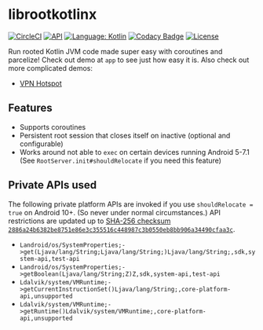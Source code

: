 # librootkotlinx

[![CircleCI](https://circleci.com/gh/Mygod/librootkotlinx.svg?style=shield)](https://circleci.com/gh/Mygod/librootkotlinx)
[![API](https://img.shields.io/badge/API-21%2B-brightgreen.svg?style=flat)](https://android-arsenal.com/api?level=21)
[![Language: Kotlin](https://img.shields.io/github/languages/top/Mygod/librootkotlinx.svg)](https://github.com/Mygod/librootkotlinx/search?l=kotlin)
[![Codacy Badge](https://app.codacy.com/project/badge/Grade/ae00f3cc581f4222a126ffafeeb70987)](https://www.codacy.com/gh/Mygod/librootkotlinx/dashboard?utm_source=github.com&amp;utm_medium=referral&amp;utm_content=Mygod/librootkotlinx&amp;utm_campaign=Badge_Grade)
[![License](https://img.shields.io/github/license/Mygod/librootkotlinx.svg)](LICENSE)

Run rooted Kotlin JVM code made super easy with coroutines and parcelize!
Check out demo at `app` to see just how easy it is.
Also check out more complicated demos:
* [VPN Hotspot](https://github.com/Mygod/VPNHotspot)

## Features

* Supports coroutines
* Persistent root session that closes itself on inactive (optional and configurable)
* Works around not able to `exec` on certain devices running Android 5-7.1
  (See `RootServer.init#shouldRelocate` if you need this feature)  

## Private APIs used

The following private platform APIs are invoked if you use `shouldRelocate = true` on Android 10+.
(So never under normal circumstances.)
API restrictions are updated up to [SHA-256 checksum `2886a24b6382be8751e86e3c355516c448987c3b0550eb8bb906a34490cfaa3c`](https://dl.google.com/developers/android/tm/non-sdk/hiddenapi-flags.csv).

* `Landroid/os/SystemProperties;->get(Ljava/lang/String;Ljava/lang/String;)Ljava/lang/String;,sdk,system-api,test-api`
* `Landroid/os/SystemProperties;->getBoolean(Ljava/lang/String;Z)Z,sdk,system-api,test-api`
* `Ldalvik/system/VMRuntime;->getCurrentInstructionSet()Ljava/lang/String;,core-platform-api,unsupported`
* `Ldalvik/system/VMRuntime;->getRuntime()Ldalvik/system/VMRuntime;,core-platform-api,unsupported`
